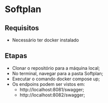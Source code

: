 # Softplan

## Requisitos
* Necessário ter docker instalado

## Etapas

* Clonar o repositório para a máquina local;
* No terminal, navegar para a pasta Softplan;
* Executar o comando docker compose up;
* Os endpoins podem ser vistos em: 
  * http://localhost:8081/swagger;
  * http://localhost:8082/swagger;
